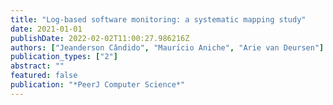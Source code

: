 ```yaml
---
title: "Log-based software monitoring: a systematic mapping study"
date: 2021-01-01
publishDate: 2022-02-02T11:00:27.986216Z
authors: ["Jeanderson Cândido", "Maurı́cio Aniche", "Arie van Deursen"]
publication_types: ["2"]
abstract: ""
featured: false
publication: "*PeerJ Computer Science*"
---
```


